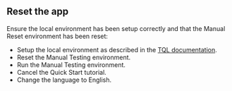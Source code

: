 ## Reset the app

Ensure the local environment has been setup correctly and that the Manual Reset environment has been reset:

- Setup the local environment as described in the [TQL documentation](https://tqlapp.github.io/TQL/Documentation/Running-manual-tests.html).
- Reset the Manual Testing environment.
- Run the Manual Testing environment.
- Cancel the Quick Start tutorial.
- Change the language to English.

